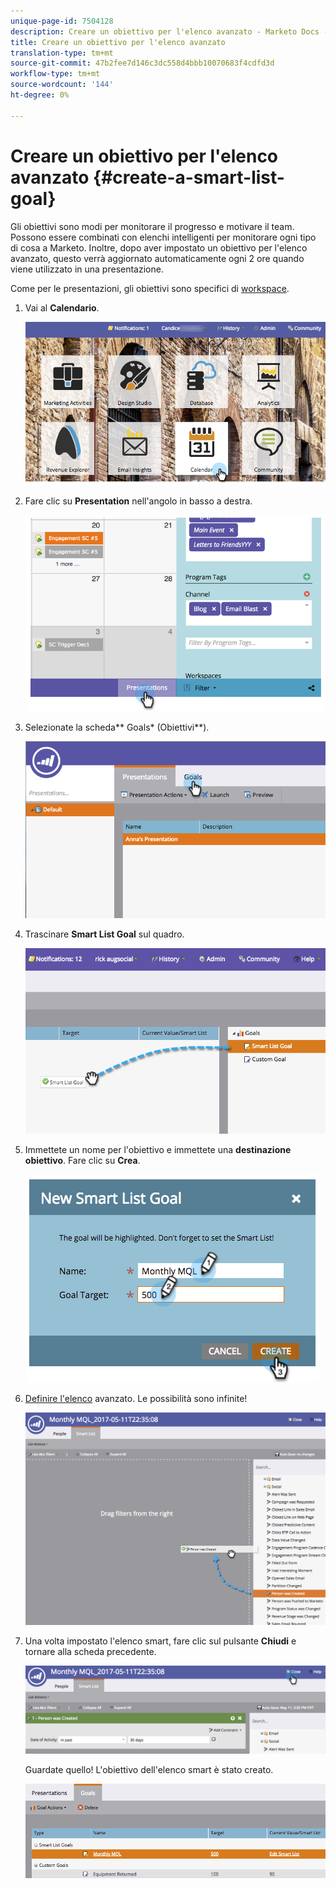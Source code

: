 ```yaml
---
unique-page-id: 7504128
description: Creare un obiettivo per l'elenco avanzato - Marketo Docs - Documentazione del prodotto
title: Creare un obiettivo per l'elenco avanzato
translation-type: tm+mt
source-git-commit: 47b2fee7d146c3dc558d4bbb10070683f4cdfd3d
workflow-type: tm+mt
source-wordcount: '144'
ht-degree: 0%

---
```



# Creare un obiettivo per l&#39;elenco avanzato {#create-a-smart-list-goal}

Gli obiettivi sono modi per monitorare il progresso e motivare il team. Possono essere combinati con elenchi intelligenti per monitorare ogni tipo di cosa a Marketo. Inoltre, dopo aver impostato un obiettivo per l&#39;elenco avanzato, questo verrà aggiornato automaticamente ogni 2 ore quando viene utilizzato in una presentazione.

Come per le presentazioni, gli obiettivi sono specifici di [workspace](../../../../product-docs/administration/workspaces-and-person-partitions/understanding-workspaces-and-person-partitions.md).

1. Vai al **Calendario**.

   ![](assets/2017-05-10-15-30-47-1.png)

1. Fare clic su **Presentation** nell&#39;angolo in basso a destra.

   ![](assets/image2015-3-24-12-3a2-3a55.png)

1. Selezionate la scheda** Goals* (Obiettivi**).

   ![](assets/image2015-3-26-12-3a25-3a17.png)

1. Trascinare **Smart List Goal** sul quadro.

   ![](assets/image2015-3-24-12-3a47-3a36.png)

1. Immettete un nome per l&#39;obiettivo e immettete una **destinazione obiettivo**. Fare clic su **Crea**.

   ![](assets/image2015-3-24-12-3a50-3a6.png)

1. [Definire l&#39;elenco](../../../../product-docs/core-marketo-concepts/smart-lists-and-static-lists/creating-a-smart-list/find-and-add-filters-to-a-smart-list.md) avanzato. Le possibilità sono infinite!

   ![](assets/mql.png)

1. Una volta impostato l&#39;elenco smart, fare clic sul pulsante **Chiudi** e tornare alla scheda precedente.

   ![](assets/mql2.png)

   Guardate quello! L&#39;obiettivo dell&#39;elenco smart è stato creato.

   ![](assets/image2015-3-24-13-3a0-3a35.png)

